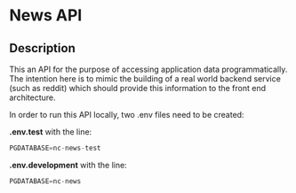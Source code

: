 # News API

## Description

This an API for the purpose of accessing application data programmatically. The intention here is to mimic the building of a real world backend service (such as reddit) which should provide this information to the front end architecture.

In order to run this API locally, two .env files need to be created:

**.env.test** with the line:

```python
PGDATABASE=nc-news-test
```

**.env.development** with the line:

```python
PGDATABASE=nc-news
```
